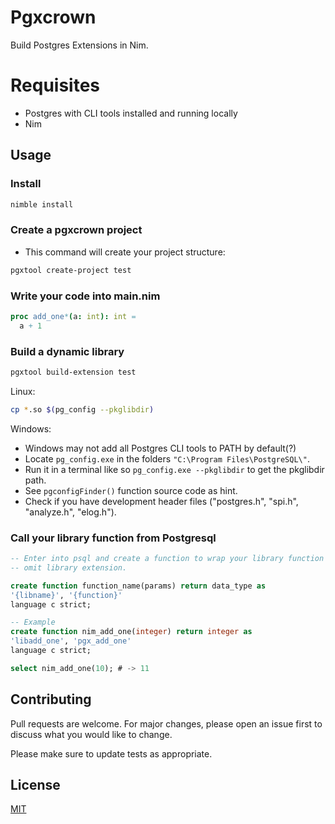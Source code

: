 # Pgxcrown

Build Postgres Extensions in Nim.


# Requisites

- Postgres with CLI tools installed and running locally
- Nim


## Usage


### Install

```bash
nimble install
```


### Create a pgxcrown project

- This command will create your project structure:

```bash
pgxtool create-project test
```


### Write your code into main.nim

```nim
proc add_one*(a: int): int =
  a + 1
```


### Build a dynamic library

```bash
pgxtool build-extension test
```

Linux:

```bash
cp *.so $(pg_config --pkglibdir)
```

Windows:

- Windows may not add all Postgres CLI tools to PATH by default(?)
- Locate `pg_config.exe` in the folders `"C:\Program Files\PostgreSQL\"`.
- Run it in a terminal like so `pg_config.exe --pkglibdir` to get the pkglibdir path.
- See `pgconfigFinder()` function source code as hint.
- Check if you have development header files ("postgres.h", "spi.h", "analyze.h", "elog.h").


### Call your library function from Postgresql

```sql
-- Enter into psql and create a function to wrap your library function
-- omit library extension.

create function function_name(params) return data_type as
'{libname}', '{function}'
language c strict;

-- Example
create function nim_add_one(integer) return integer as
'libadd_one', 'pgx_add_one'
language c strict;

select nim_add_one(10); # -> 11
```


## Contributing

Pull requests are welcome. For major changes, please open an issue first to discuss what you would like to change.

Please make sure to update tests as appropriate.


## License

[MIT](https://choosealicense.com/licenses/mit/)

